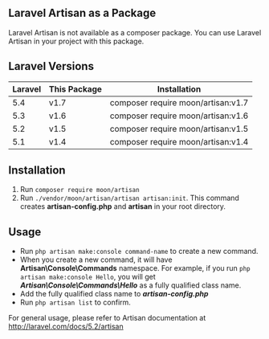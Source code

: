 ## Laravel Artisan as a Package

Laravel Artisan is not available as a composer package. You can use Laravel Artisan in your project with this package.

## Laravel Versions

| Laravel | This Package | Installation |
|--------|--------|----------|
| 5.4 | v1.7 | composer require moon/artisan:v1.7 |
| 5.3 | v1.6 | composer require moon/artisan:v1.6 |
| 5.2 | v1.5 | composer require moon/artisan:v1.5 |
| 5.1 | v1.4 | composer require moon/artisan:v1.4 |



## Installation
1. Run ```composer require moon/artisan```
2. Run ```./vendor/moon/artisan/artisan artisan:init```. This command creates **artisan-config.php** and **artisan** in your root directory.


## Usage

* Run ```php artisan make:console command-name``` to create a new command. 
* When you create a new command, it will have **Artisan\Console\Commands** namespace. For example, if you run ```php artisan make:console Hello```, you will get ***Artisan\Console\Commands\Hello*** as a fully qualified class name. 
* Add the fully qualified class name to ***artisan-config.php***
* Run ```php artisan list``` to confirm.

For general usage, please refer to Artisan documentation at http://laravel.com/docs/5.2/artisan